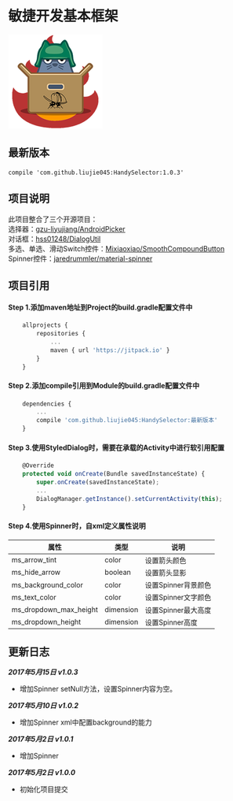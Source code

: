 #   敏捷开发基本框架
![](HandyBase.png)

## 最新版本
    compile 'com.github.liujie045:HandySelector:1.0.3'

## 项目说明
此项目整合了三个开源项目：<br>
选择器：[gzu-liyujiang/AndroidPicker](https://github.com/gzu-liyujiang/AndroidPicker)<br>
对话框：[hss01248/DialogUtil](https://github.com/hss01248/DialogUtil)<br>
多选、单选、滑动Switch控件：[Mixiaoxiao/SmoothCompoundButton](https://github.com/Mixiaoxiao/SmoothCompoundButton)<br>
Spinner控件：[jaredrummler/material-spinner](https://github.com/jaredrummler/material-spinner)

## 项目引用

#### Step 1.添加maven地址到Project的build.gradle配置文件中
```javascript
    allprojects {
        repositories {
            ...
            maven { url 'https://jitpack.io' }
        }
    }
```

#### Step 2.添加compile引用到Module的build.gradle配置文件中
```javascript
    dependencies {
        ...
        compile 'com.github.liujie045:HandySelector:最新版本'
    }
```

#### Step 3.使用StyledDialog时，需要在承载的Activity中进行软引用配置
```javascript
    @Override
    protected void onCreate(Bundle savedInstanceState) {
        super.onCreate(savedInstanceState);
        ...
        DialogManager.getInstance().setCurrentActivity(this);
    }
```

#### Step 4.使用Spinner时，自xml定义属性说明
属性 | 类型 | 说明
----|------|----
ms_arrow_tint | color | 设置箭头颜色
ms_hide_arrow |	boolean | 设置箭头显影
ms_background_color | color | 设置Spinner背景颜色
ms_text_color | color | 设置Spinner文字颜色
ms_dropdown_max_height | dimension | 设置Spinner最大高度
ms_dropdown_height | dimension | 设置Spinner高度

##  更新日志
***2017年5月15日 v1.0.3***

* 增加Spinner setNull方法，设置Spinner内容为空。

***2017年5月10日 v1.0.2***

* 增加Spinner xml中配置background的能力

***2017年5月2日 v1.0.1***

* 增加Spinner

***2017年5月2日 v1.0.0***

* 初始化项目提交